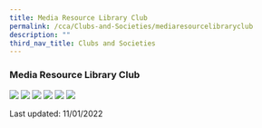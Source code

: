 ```yaml
---
title: Media Resource Library Club
permalink: /cca/Clubs-and-Societies/mediaresourcelibraryclub
description: ""
third_nav_title: Clubs and Societies
---
```

### Media Resource Library Club

![](/images/cca19.png)
![](/images/cca20.png)
![](/images/cca21.png)
![](/images/cca22.png)
![](/images/cca23.png)
![](/images/cca24.png)

Last updated: 11/01/2022